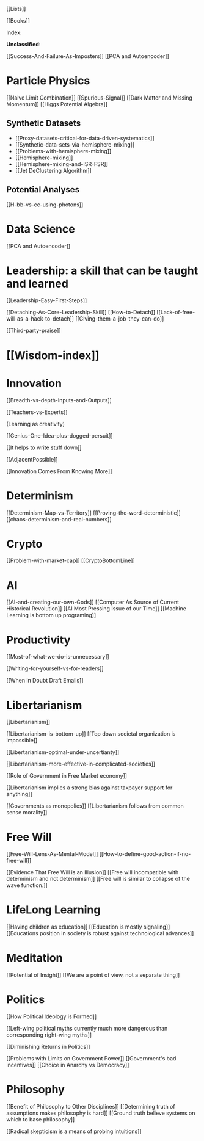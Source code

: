 	

[[Lists]]

[[Books]]

Index:

**Unclassified**:

[[Success-And-Failure-As-Imposters]]
[[PCA and Autoencoder]]


# Particle Physics

[[Naive Limit Combination]]
[[Spurious-Signal]]
[[Dark Matter and Missing Momentum]]
[[Higgs Potential Algebra]]

## Synthetic Datasets

- [[Proxy-datasets-critical-for-data-driven-systematics]]
- [[Synthetic-data-sets-via-hemisphere-mixing]]
- [[Problems-with-hemisphere-mixing]]
- [[Hemisphere-mixing]]
- [[Hemisphere-mixing-and-ISR-FSR]]
- [[Jet DeClustering Algorithm]]




## Potential Analyses
[[H-bb-vs-cc-using-photons]]

# Data Science

[[PCA and Autoencoder]]

# Leadership: a skill that can be taught and learned

[[Leadership-Easy-First-Steps]]

[[Detaching-As-Core-Leadership-Skill]]
[[How-to-Detach]]
[[Lack-of-free-will-as-a-hack-to-detach]]
[[Giving-them-a-job-they-can-do]]



[[Third-party-praise]]



# [[Wisdom-index]]



# Innovation

[[Breadth-vs-depth-Inputs-and-Outputs]]

[[Teachers-vs-Experts]]

(Learning as creativity)

[[Genius-One-Idea-plus-dogged-persuit]]

[[It helps to write stuff down]]

[[AdjacentPossible]]

[[Innovation Comes From Knowing More]]


# Determinism

[[Determinism-Map-vs-Territory]]
[[Proving-the-word-deterministic]]
[[chaos-determinism-and-real-numbers]]


# Crypto

[[Problem-with-market-cap]]
[[CryptoBottomLine]]

# AI

[[AI-and-creating-our-own-Gods]]
[[Computer As Source of Current Historical Revolution]]
[[AI Most Pressing Issue of our Time]]
[[Machine Learning is bottom up programing]]

# Productivity 
[[Most-of-what-we-do-is-unnecessary]]

[[Writing-for-yourself-vs-for-readers]]

[[When in Doubt Draft Emails]]


# Libertarianism 

[[Libertarianism]]

[[Libertarianism-is-bottom-up]]
[[Top down societal organization is impossible]]

[[Libertarianism-optimal-under-uncertianty]]

[[Libertarianism-more-effective-in-complicated-societies]]

[[Role of Government in Free Market economy]]

[[Libertarianism implies a strong bias against taxpayer support for anything]] 

[[Governments as monopolies]]
[[Libertarianism follows from common sense morality]]

# Free Will
[[Free-Will-Lens-As-Mental-Model]]
[[How-to-define-good-action-if-no-free-will]]

[[Evidence That Free Will is an Illusion]]
[[Free will incompatible with determinism and not determinism]]
[[Free will is similar to collapse of the wave function.]]

# LifeLong Learning
[[Having children as education]]
[[Education is mostly signaling]]
[[Educations position in society is robust against technological advances]]


# Meditation
[[Potential of Insight]]
[[We are a point of view, not a separate thing]]


# Politics

[[How Political Ideology is Formed]]

[[Left-wing political myths currently much more dangerous than corresponding right-wing myths]]

[[Diminishing Returns in Politics]]

[[Problems with Limits on Government Power]]
[[Government's bad incentives]]
[[Choice in Anarchy vs Democracy]]


# Philosophy

[[Benefit of Philosophy to Other Disciplines]] 
[[Determining truth of assumptions makes philosophy is hard]]
[[Ground truth believe systems on which to base philosophy]]

[[Radical skepticism is a means of probing intuitions]]
